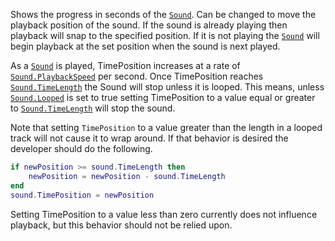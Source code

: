 Shows the progress in seconds of the [`Sound`](https://create.roblox.com/docs/reference/engine/classes/Sound). Can be changed to move
the playback position of the sound. If the sound is already playing then
playback will snap to the specified position. If it is not playing the
[`Sound`](https://create.roblox.com/docs/reference/engine/classes/Sound) will begin playback at the set position when the sound is
next played.

As a [`Sound`](https://create.roblox.com/docs/reference/engine/classes/Sound) is played, TimePosition increases at a rate of
[`Sound.PlaybackSpeed`](https://create.roblox.com/docs/reference/engine/classes/Sound#PlaybackSpeed) per second. Once TimePosition reaches
[`Sound.TimeLength`](https://create.roblox.com/docs/reference/engine/classes/Sound#TimeLength) the Sound will stop unless it is looped. This
means, unless [`Sound.Looped`](https://create.roblox.com/docs/reference/engine/classes/Sound#Looped) is set to true setting TimePosition to
a value equal or greater to [`Sound.TimeLength`](https://create.roblox.com/docs/reference/engine/classes/Sound#TimeLength) will stop the sound.

Note that setting `TimePosition` to a value greater than the length in a
looped track will not cause it to wrap around. If that behavior is desired
the developer should do the following.
```lua
if newPosition >= sound.TimeLength then
	newPosition = newPosition - sound.TimeLength
end
sound.TimePosition = newPosition
```

Setting TimePosition to a value less than zero currently does not
influence playback, but this behavior should not be relied upon.